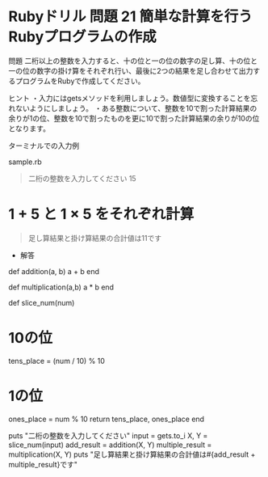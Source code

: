 # Rubyドリル 問題 21 簡単な計算を行うRubyプログラムの作成

問題
二桁以上の整数を入力すると、十の位と一の位の数字の足し算、十の位と一の位の数字の掛け算をそれぞれ行い、最後に2つの結果を足し合わせて出力するプログラムをRubyで作成してください。

ヒント
・入力にはgetsメソッドを利用しましょう。数値型に変換することを忘れないようにしましょう。
・ある整数について、整数を10で割った計算結果の余りが1の位、整数を10で割ったものを更に10で割った計算結果の余りが10の位となります。

ターミナルでの入力例

sample.rb

> 二桁の整数を入力してください
> 15

# 1 + 5 と 1 × 5 をそれぞれ計算

> 足し算結果と掛け算結果の合計値は11です

- 解答

def addition(a, b)
  a + b
end

def multiplication(a,b)
  a * b
end

def slice_num(num)
  # 10の位
  tens_place = (num / 10) % 10
  # 1の位
  ones_place = num % 10
  return tens_place, ones_place
end

puts "二桁の整数を入力してください"
input = gets.to_i
X, Y = slice_num(input)
add_result = addition(X, Y)
multiple_result = multiplication(X, Y)
puts "足し算結果と掛け算結果の合計値は#{add_result + multiple_result}です"